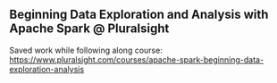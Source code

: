 ## Beginning Data Exploration and Analysis with Apache Spark @ Pluralsight
Saved work while following along course: https://www.pluralsight.com/courses/apache-spark-beginning-data-exploration-analysis
